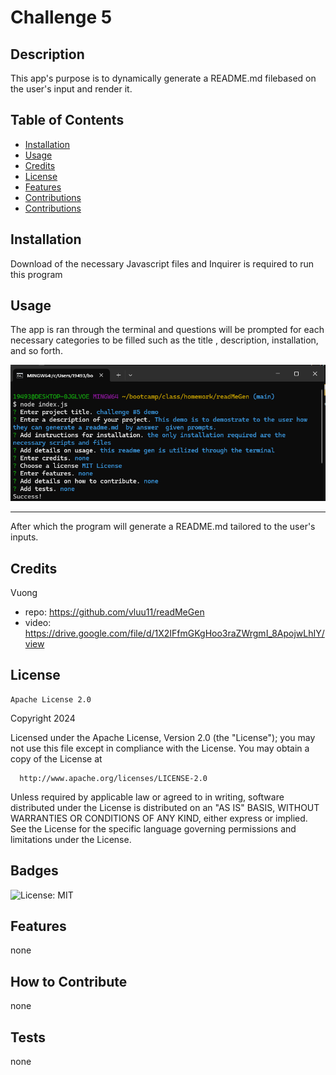 # Challenge 5

## Description

This app's purpose is to dynamically generate a README.md filebased on the user's input and render it.

## Table of Contents

- [Installation](#installation)
- [Usage](#usage)
- [Credits](#credits)
- [License](#license)
- [Features](#features)
- [Contributions](#contribute)
- [Contributions](#tests)

## Installation

Download of the necessary Javascript files and Inquirer is required to run this program

## Usage

The app is ran through the terminal and questions will be prompted for each necessary categories to be filled such as the title , description, installation, and so forth. 

![terminalQuestions](./img/Screenshot%202024-09-25%20205429.png)
_______________________________________________________________________________________

After which the program will generate a README.md tailored to the user's inputs. 

## Credits 

Vuong 
  - repo: https://github.com/vluu11/readMeGen
  - video: https://drive.google.com/file/d/1X2IFfmGKgHoo3raZWrgmI_8ApojwLhIY/view

## License
    
    Apache License 2.0
Copyright 2024
  
  Licensed under the Apache License, Version 2.0 (the "License");
  you may not use this file except in compliance with the License.
  You may obtain a copy of the License at
  
      http://www.apache.org/licenses/LICENSE-2.0
  
  Unless required by applicable law or agreed to in writing, software
  distributed under the License is distributed on an "AS IS" BASIS,
  WITHOUT WARRANTIES OR CONDITIONS OF ANY KIND, either express or implied.
  See the License for the specific language governing permissions and
  limitations under the License.

## Badges

![License: MIT](https://img.shields.io/badge/License-MIT-yellow.svg)

## Features

none

## How to Contribute

none

## Tests

none